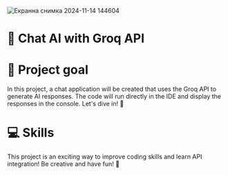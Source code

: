 ![Екранна снимка 2024-11-14 144604](https://github.com/user-attachments/assets/5d298fa8-adb0-4236-a7f7-8283f080d8a1)

# 🤖 Chat AI with Groq API

# 🎯 Project goal
In this project, a chat application will be created that uses the Groq API to generate AI responses. 
The code will run directly in the IDE and display the responses in the console. Let's dive in! 🚀

# 💻 Skills
This project is an exciting way to improve coding skills and learn API integration! Be creative and have fun! 🎉

